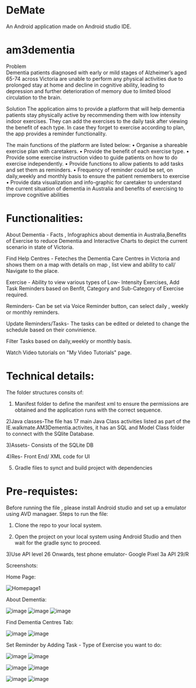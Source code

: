 # DeMate
An Android application made on Android studio IDE. 
# am3dementia


Problem        
Dementia patients diagnosed with early or mild stages of Alzheimer’s aged 65-74 across Victoria are unable to perform any physical activities due to prolonged stay at home and decline in cognitive ability, leading to depression and further deterioration of memory due to limited blood circulation to the brain.

Solution
The application aims to provide a platform that will help dementia patients stay physically active by recommending them with low intensity indoor exercises. They can add the exercises  to the daily task after viewing the benefit of each type. In case they forget to exercise according to plan, the app provides a reminder functionality.

The main functions of the platform are listed below:
• Organise a shareable exercise plan with caretakers.
• Provide the benefit of each exercise type.
• Provide some exercise instruction video to guide patients on how to do exercise independently.
• Provide functions to allow patients to add tasks and set them as reminders.
• Frequency of reminder could be set, on daily,weekly and monthly basis to ensure the patient remembers to exercise
• Provide data visualization and info-graphic for caretaker to understand the current situation of dementia in Australia and benefits of exercising to improve cognitive abilities

# Functionalities:

About Dementia - Facts , Infographics about dementia in Australia,Benefits of Exercise to reduce Dementia and Interactive Charts to depict the current scenario in state of Victoria.

Find Help Centres - Feteches the Dementia Care Centres in Victoria and shows them on a map with details on map , list view and ability to call/ Navigate to the place.

Exercise - Ability to view various types of Low- Intensity Exercises, Add Task Reminders based on Benfit, Category and Sub-Category of Exercise required. 

Reminders- Can be set via Voice Reminder button, can select daily , weekly or monthly reminders.

Update Reminders/Tasks-  The tasks can be edited or deleted to change the schedule based on their convinience.

Filter Tasks based on daily,weekly or monthly basis.

Watch Video tutorials on "My Video Tutorials" page.


# Technical details: 
The folder structures consits of:
1) Manifest folder to define the manifest xml to ensure the permissions are obtained and the application runs with the correct sequence.

2)Java classes-The file has 17 main Java Class activities listed as part of the IE.walkmate.AM3Dementia.activites, it has an SQL and Model Class folder to connect with the SQlite Database.

3)Assets- Consists of the SQLite DB

4)Res- Front End/ XML code for UI

5) Gradle files to synct and build project with dependencies


# Pre-requistes: 
Before running the file , please install Android studio and set up a emulator using AVD managaer.
Steps to run the file:
1) Clone the repo to your local system.

2) Open the project on your local system using Android Studio and then wait for the gradle sync to proceed.

3)Use API level 26 Onwards, test phone emulator- Google Pixel 3a API 29/R

Screenshots:


Home Page:

![Homepage1](https://user-images.githubusercontent.com/58926289/80381140-d58d9180-88e3-11ea-94c0-a3e5ff09367d.PNG)

About Dementia:

![image](https://user-images.githubusercontent.com/58926289/80381547-6c5a4e00-88e4-11ea-97ff-08386c8d585f.png) ![image](https://user-images.githubusercontent.com/58926289/80381741-ba6f5180-88e4-11ea-8468-4d053f04b98d.png) ![image](https://user-images.githubusercontent.com/58926289/80382082-3073b880-88e5-11ea-9377-c0880a871d9b.png) 

Find Dementia Centres Tab:

![image](https://user-images.githubusercontent.com/58926289/80382281-74ff5400-88e5-11ea-9bd8-3dd211b2f2a6.png) ![image](https://user-images.githubusercontent.com/58926289/80385789-db867100-88e9-11ea-9ceb-c220a7944fc6.png)





Set Reminder by Adding Task - Type of Exercise you want to do:

![image](https://user-images.githubusercontent.com/58926289/80382755-01aa1200-88e6-11ea-89b3-c64648882e11.png) ![image](https://user-images.githubusercontent.com/58926289/80382905-3d44dc00-88e6-11ea-854a-61b48d35ea0a.png)

![image](https://user-images.githubusercontent.com/58926289/80383384-d83db600-88e6-11ea-815a-9f0539ac6db4.png) ![image](https://user-images.githubusercontent.com/58926289/80383631-2bb00400-88e7-11ea-8463-0ffce4917ad3.png)

![image](https://user-images.githubusercontent.com/58926289/80385481-703c9f00-88e9-11ea-8da7-7170abb62c39.png) ![image](https://user-images.githubusercontent.com/58926289/80444822-060e1380-8956-11ea-9c02-634f2f06992d.png)



